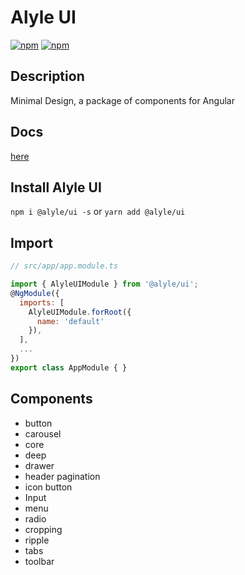 # Alyle UI

[![npm](https://img.shields.io/npm/v/@alyle/ui.svg?style=flat-square)](https://npmjs.com/package/alyle-ui)
[![npm](https://img.shields.io/npm/dt/@alyle/ui.svg?style=flat-square)](https://npmjs.com/package/alyle-ui)


## Description

Minimal Design, a package of components for Angular

## Docs

[here](https://alyle-ui.firebaseapp.com/component/button)

## Install Alyle UI

`npm i @alyle/ui -s` or `yarn add @alyle/ui`

## Import

```js
// src/app/app.module.ts

import { AlyleUIModule } from '@alyle/ui';
@NgModule({
  imports: [
    AlyleUIModule.forRoot({
      name: 'default'
    }),
  ],
  ...
})
export class AppModule { }
```

## Components

* button
* carousel
* core
* deep
* drawer
* header pagination
* icon button
* Input
* menu
* radio
* cropping
* ripple
* tabs
* toolbar

